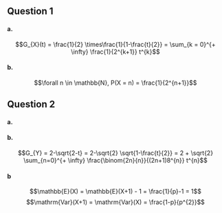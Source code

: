 ## Question 1
#### a.
$$G_{X}(t) = \frac{1}{2} \times\frac{1}{1-\frac{t}{2}} = \sum_{k = 0}^{+ \infty} \frac{1}{2^{k+1}} t^{k}$$
#### b.
$$\forall n \in \mathbb{N}, P(X = n) = \frac{1}{2^{n+1}}$$

## Question 2
#### a.
#### b.
$$G_{Y} = 2-\sqrt{2-t} = 2-\sqrt{2} \sqrt{1-\frac{t}{2}} = 2 + \sqrt{2} \sum_{n=0}^{+ \infty} \frac{\binom{2n}{n}}{(2n+1)8^{n}}  t^{n}$$

#### b
$$\mathbb{E}(X) = \mathbb{E}(X+1) - 1 = \frac{1}{p}-1 = 1$$
$$\mathrm{Var}(X+1) = \mathrm{Var}(X) = \frac{1-p}{p^{2}}$$
